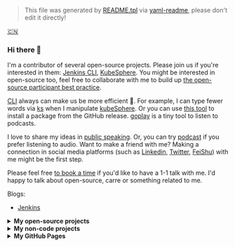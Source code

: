 > This file was generated by [README.tpl](README.tpl) via [yaml-readme](https://github.com/LinuxSuRen/yaml-readme), please don't edit it directly!


[:cn:](about-me.md)

### Hi there 👋

I'm a contributor of several open-source projects. Please join us if you're interested in them: [Jenkins CLI](https://github.com/jenkins-zh/jenkins-cli), [KubeSphere](https://github.com/kubesphere/kubesphere). You might be interested in open-source too, feel free to collaborate with me to build up [the open-source participant best practice](https://github.com/LinuxSuRen/open-source-best-practice).

[CLI](https://github.com/topics/cli) always can make us be more efficient 🚀. For example, I can type fewer words via [ks](https://github.com/kubesphere-sigs/ks) when I manipulate [kubeSphere](https://github.com/kubesphere/kubesphere). Or you can use [this tool](https://github.com/LinuxSuRen/http-downloader/) to install a package from the GitHub release. [goplay](https://github.com/LinuxSuRen/goplay) is a tiny tool to listen to podcasts.

I love to share my ideas in [public speaking](public-speaking/README.md). Or, you can try [podcast](https://github.com/opensource-f2f/episode) if you prefer listening to audio. Want to make a friend with me? Making a connection in social media platforms (such as [Linkedin](https://www.linkedin.com/in/linuxsuren/), [Twitter](https://twitter.com/linuxsuren), [FeiShu](https://www.feishu.cn/invitation/page/add_contact/?token=9aaq265c-5586-46ab-ae57-8b18d7230d03&amp;unique_id=nwpXJcLJFyiytgXFTt-kYQ==)) with me might be the first step.

Please feel free [to book a time](https://calendly.com/linuxsuren) if you'd like to have a 1-1 talk with me. I'd happy to talk about open-source, carre or something related to me.

Blogs:
* [Jenkins](https://www.jenkins.io/blog/authors/linuxsuren/)

<details>
  <summary><b>My open-source projects</b></summary>

| Project | Code Coverage | Version | Download |
|---|---|---|---|
| [yaml-readme](https://github.com/linuxsuren/yaml-readme) | [![codecov](https://codecov.io/gh/LinuxSuRen/yaml-readme/branch/master/graph/badge.svg?token=mnFyeD2IQ7)](https://codecov.io/gh/LinuxSuRen/yaml-readme) | [![GitHub release](https://img.shields.io/github/release/linuxsuren/yaml-readme.svg?label=release)](https://github.com/linuxsuren/yaml-readme/releases/latest) | ![GitHub All Releases](https://img.shields.io/github/downloads/linuxsuren/yaml-readme/total) |
| [Jenkins Go Client](https://github.com/jenkins-zh/jenkins-client/) | [![codecov](https://codecov.io/gh/jenkins-zh/jenkins-client/branch/main/graph/badge.svg?token=8N1vvFPxPm)](https://codecov.io/gh/jenkins-zh/jenkins-client) || |
| [Jenkins CLI](https://github.com/jenkins-zh/jenkins-cli/) | [![codecov](https://codecov.io/gh/jenkins-zh/jenkins-cli/branch/master/graph/badge.svg?token=XS8g2CjdNL)](https://codecov.io/gh/jenkins-zh/jenkins-cli) || ![GitHub All Releases](https://img.shields.io/github/downloads/jenkins-zh/jenkins-cli/total) |
| [Download Tool](https://github.com/LinuxSuRen/http-downloader) | [![codecov](https://codecov.io/gh/LinuxSuRen/http-downloader/branch/master/graph/badge.svg?token=Ntc8z2iEQ2)](https://codecov.io/gh/LinuxSuRen/http-downloader) | [![GitHub release](https://img.shields.io/github/release/linuxsuren/http-downloader.svg?label=release)](https://github.com/linuxsuren/http-downloader/releases/latest) | ![GitHub All Releases](https://img.shields.io/github/downloads/linuxsuren/http-downloader/total) |
| [Unstructured data library](https://github.com/LinuxSuRen/unstructured/) | [![codecov](https://codecov.io/gh/linuxsuren/unstructured/branch/master/graph/badge.svg?token=PM6Purfrkd)](https://codecov.io/gh/linuxsuren/unstructured) |||
| [Data transfer tool](https://github.com/LinuxSuRen/transfer/) | [![codecov](https://codecov.io/gh/linuxsuren/transfer/branch/master/graph/badge.svg?token=PM6Purfrkd)](https://codecov.io/gh/linuxsuren/transfer) | [![GitHub release](https://img.shields.io/github/release/linuxsuren/transfer.svg?label=release)](https://github.com/linuxsuren/transfer/releases/latest) | ![GitHub All Releases](https://img.shields.io/github/downloads/linuxsuren/transfer/total) |
| [gogit](https://github.com/LinuxSuRen/gogit/) | [![codecov](https://codecov.io/gh/linuxsuren/gogit/branch/master/graph/badge.svg?token=PM6Purfrkd)](https://codecov.io/gh/linuxsuren/gogit) | [![GitHub release](https://img.shields.io/github/release/linuxsuren/gogit.svg?label=release)](https://github.com/linuxsuren/gogit/releases/latest) | ![GitHub All Releases](https://img.shields.io/github/downloads/linuxsuren/gogit/total) |
| [gh-dev](https://github.com/LinuxSuRen/gh-dev) ||||
</details>

<details>
  <summary><b>My non-code projects</b></summary>

| Project | Star |
| --- | --- |
| [open-source-best-practice](https://github.com/linuxsuren/open-source-best-practice) | ![GitHub Repo stars](https://img.shields.io/github/stars/linuxsuren/open-source-best-practice?style=social) |
| [awesome-feeds](https://github.com/linuxsuren/awesome-feeds) | ![GitHub Repo stars](https://img.shields.io/github/stars/linuxsuren/awesome-feeds?style=social) |
| [remote-jobs-in-china](https://github.com/linuxsuren/remote-jobs-in-china) | ![GitHub Repo stars](https://img.shields.io/github/stars/linuxsuren/remote-jobs-in-china?style=social) |
| [jenkins-learning-guide](https://github.com/LinuxSuRen/jenkins-learning-guide) | ![GitHub Repo stars](https://img.shields.io/github/stars/linuxsuren/jenkins-learning-guide?style=social) |
| [awesome-swag](https://github.com/LinuxSuRen/awesome-swag) | ![GitHub Repo stars](https://img.shields.io/github/stars/linuxsuren/awesome-swag?style=social) |

</details>

<details>
  <summary><b>My GitHub Pages</b></summary>



</details>
